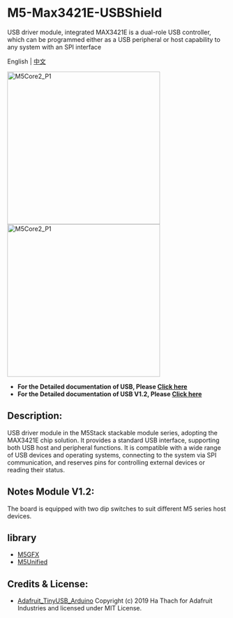 # M5-Max3421E-USBShield
USB driver module, integrated MAX3421E is a dual-role USB controller, which can be programmed either as a USB peripheral or host capability to any system with an SPI interface

English | [中文](README_cn.md)

<img src="https://static-cdn.m5stack.com/resource/docs/products/module/usb/usb_01.webp" alt="M5Core2_P1" width="350" height="350"><img src="https://static-cdn.m5stack.com/resource/docs/products/module/USB%20v1.2%20Module/img-2b9ca068-4799-46ee-a4f1-e7abc5314e7a.webp" alt="M5Core2_P1" width="350" height="350">

* **For the Detailed documentation of USB, Please [Click here](https://docs.m5stack.com/en/module/usb)**
* **For the Detailed documentation of USB V1.2, Please [Click here](https://docs.m5stack.com/en/module/USB%20v1.2%20Module)**

## Description:

USB driver module in the M5Stack stackable module series, adopting the MAX3421E chip solution. It provides a standard USB interface, supporting both USB host and peripheral functions. It is compatible with a wide range of USB devices and operating systems, connecting to the system via SPI communication, and reserves pins for controlling external devices or reading their status.

## Notes Module V1.2:

The board is equipped with two dip switches to suit different M5 series host devices.

library
---------------------------

- [M5GFX](https://github.com/m5stack/M5GFX)  
- [M5Unified](https://github.com/m5stack/M5Unified)


## Credits & License:

- [Adafruit_TinyUSB_Arduino] Copyright (c) 2019 Ha Thach for Adafruit Industries and licensed under MIT License.

[Adafruit_TinyUSB_Arduino]: https://github.com/adafruit/Adafruit_TinyUSB_Arduino